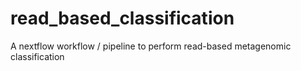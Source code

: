 # read_based_classification
A nextflow workflow / pipeline to perform read-based metagenomic classification
